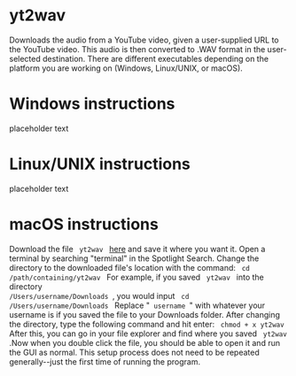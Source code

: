 # yt2wav
Downloads the audio from a YouTube video, given a user-supplied URL to the YouTube video. This audio is then converted to .WAV format in the user-selected destination. There are different executables depending on the platform you are working on (Windows, Linux/UNIX, or macOS).
# Windows instructions
placeholder text
# Linux/UNIX instructions
placeholder text 
# macOS instructions
Download the file <code> yt2wav </code> [here](https://github.com/Dmartinez-96/yt2wav/blob/main/macOS/macOS_exe/yt2wav) and save it where you want it. 
Open a terminal by searching "terminal" in the Spotlight Search.
Change the directory to the downloaded file's location with the command:
  <code> cd /path/containing/yt2wav </code>
For example, if you saved <code> yt2wav </code> into the directory <code> /Users/username/Downloads </code>, you would input 
  <code> cd /Users/username/Downloads </code>
Replace "<code> username </code>" with whatever your username is if you saved the file to your Downloads folder.
After changing the directory, type the following command and hit enter:
  <code> chmod + x yt2wav </code>
After this, you can go in your file explorer and find where you saved <code> yt2wav </code>.Now when you double click the file, you should be able to open it and run the GUI as normal. This setup process does not need to be repeated generally--just the first time of running the program.
